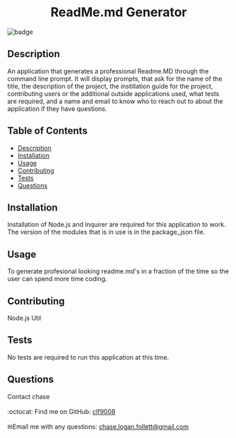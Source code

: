 
<h1 align="center">ReadMe.md Generator</h1>
  
![badge](https://img.shields.io/badge/license-undefined-brightgreen)<br />
## Description
An application that generates a professional Readme.MD through the command line prompt. It will display prompts,
that ask for the name of the title, the description of the project, the instillation guide for the project, 
contributing users or the additional outside applications used, what tests are required, and a name and email 
to know who to reach out to about the application if they have questions. 

## Table of Contents
- [Description](#description)
- [Installation](#installation)
- [Usage](#usage)
- [Contributing](#contributing)
- [Tests](#tests)
- [Questions](#questions)

## Installation
Installation of Node.js and Inquirer are required for this application to work. The version of the modules that
is in use is in the package_json file. 

## Usage
To generate profesional looking readme.md's in a fraction of the time so the user can spend more time coding.

## Contributing
Node.js
Util

## Tests
No tests are required to run this application at this time. 

## Questions
Contact chase<br />
<br />
:octocat: Find me on GitHub: [clf9008](https://github.com/clf9008)<br />
<br />
✉Email me with any questions: chase.logan.follett@gmail.com<br /><br />
    
